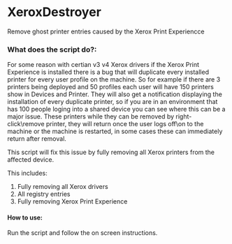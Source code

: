 # XeroxDestroyer
Remove ghost printer entries caused by the Xerox Print Experiencce

### What does the script do?:

For some reason with certian v3 v4 Xerox drivers if the Xerox Print Experience is installed there is a bug that will duplicate every installed printer for every user profile on the machine. So for example if
there are 3 printers being deployed and 50 profiles each user will have 150 printers show in Devices and Printer. They will also get a notification displaying the installation of every duplicate printer,
so if you are in an environment that has 100 people loging into a shared device you can see where this can be a major issue. These printers while they can be removed by right-click\remove printer, they will return once the user logs
off\on to the machine or the machine is restarted, in some cases these can immediately return after removal. 

This script will fix this issue by fully removing all Xerox printers from the affected device. 

This includes:
1. Fully removing all Xerox drivers
2. All registry entries
3. Fully removing Xerox Print Experience

#### How to use:

Run the script and follow the on screen instructions.
